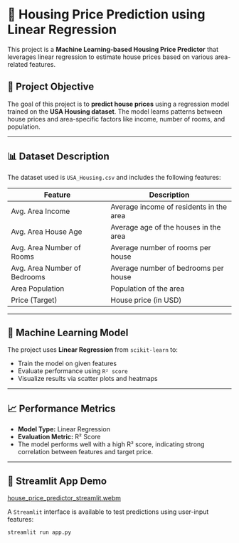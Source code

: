 # 🏡 Housing Price Prediction using Linear Regression

This project is a **Machine Learning-based Housing Price Predictor** that leverages linear regression to estimate house prices based on various area-related features.

## 📌 Project Objective

The goal of this project is to **predict house prices** using a regression model trained on the **USA Housing dataset**. The model learns patterns between house prices and area-specific factors like income, number of rooms, and population.

---

## 📊 Dataset Description

The dataset used is `USA_Housing.csv` and includes the following features:

| Feature                      | Description                                |
|-----------------------------|--------------------------------------------|
| Avg. Area Income            | Average income of residents in the area    |
| Avg. Area House Age         | Average age of the houses in the area      |
| Avg. Area Number of Rooms   | Average number of rooms per house          |
| Avg. Area Number of Bedrooms| Average number of bedrooms per house       |
| Area Population             | Population of the area                     |
| Price (Target)              | House price (in USD)                       |

---

## 🧠 Machine Learning Model

The project uses **Linear Regression** from `scikit-learn` to:

- Train the model on given features
- Evaluate performance using `R² score`
- Visualize results via scatter plots and heatmaps

---

## 📈 Performance Metrics

- **Model Type:** Linear Regression
- **Evaluation Metric:** R² Score
- The model performs well with a high R² score, indicating strong correlation between features and target price.

---

## 🚀 Streamlit App Demo
[house_price_predictor_streamlit.webm](https://github.com/user-attachments/assets/e0db750e-87bb-489e-9a43-65c4a33c0c0a)

A `Streamlit` interface is available to test predictions using user-input features:


```bash
streamlit run app.py

